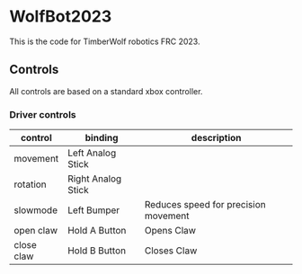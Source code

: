 # WolfBot2023

This is the code for TimberWolf robotics FRC 2023.

## Controls

All controls are based on a standard xbox controller.

### Driver controls

| control    | binding            | description                          |
| ---------- | ------------------ | ------------------------------------ |
| movement   | Left Analog Stick  |                                      |
| rotation   | Right Analog Stick |                                      |
| slowmode   | Left Bumper        | Reduces speed for precision movement |
| open claw  | Hold A Button      | Opens Claw                           |
| close claw | Hold B Button      | Closes Claw                          |
